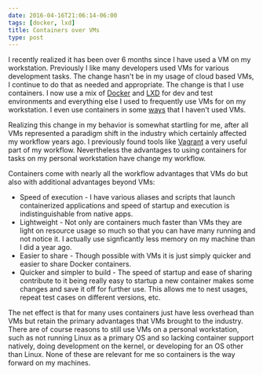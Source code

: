 ```yaml
---
date: 2016-04-16T21:06:14-06:00
tags: [docker, lxd]
title: Containers over VMs
type: post
---
```


I recently realized it has been over 6 months since I have used a VM on my workstation. Previously I
like many developers used VMs for various development tasks. The change hasn't be in my usage of
cloud based VMs, I continue to do that as needed and appropriate. The change is that I use containers. <!--more-->
I now use a mix of [Docker](https://www.docker.com/) and [LXD](https://linuxcontainers.org/lxd/) for dev and
test environments and everything else I used to frequently use VMs for on my workstation. I even use containers in some
[ways](/systems/desktop_docker/) that I haven't used VMs.

Realizing this change in my behavior is somewhat startling for me, after all VMs represented a paradigm
shift in the industry which certainly affected my workflow years ago. I previously found tools like
[Vagrant](/infrastructure/vagrant/) a very useful part of my workflow. Nevertheless the advantages to
using containers for tasks on my personal workstation have change my workflow.

Containers come with nearly all the workflow advantages that VMs do but also with additional advantages
beyond VMs:

 - Speed of execution - I have various aliases and scripts that launch containerized applications
   and speed of startup and execution is indistinguishable from native apps.
 - Lightweight - Not only are containers much faster than VMs they are light on resource usage so
   much so that you can have many running and not notice it. I actually use signficantly less memory on my
   machine than I did a year ago.
 - Easier to share - Though possible with VMs it is just simply quicker and easier to share Docker containers.
 - Quicker and simpler to build - The speed of startup and ease of sharing contribute to it being
   really easy to startup a new container makes some changes and save it off for further use. This allows me
   to nest usages, repeat test cases on different versions, etc.

The net effect is that for many uses containers just have less overhead than VMs but retain the primary advantages
that VMs brought to the industry. There are of course reasons to still use VMs on a personal workstation,
such as not running Linux as a primary OS and so lacking container support natively, doing development on the kernel,
or developing for an OS other than Linux. None of these are relevant for me so containers is the way forward on
my machines.
